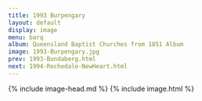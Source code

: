 ```yaml
---
title: 1993 Burpengary
layout: default
display: image
menu: barq
album: Queensland Baptist Churches from 1851 Album
image: 1993-Burpengary.jpg
prev: 1993-Bundaberg.html
next: 1994-Rochedale-NewHeart.html
---
```

{% include image-head.md %}
{% include image.html %}